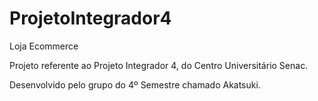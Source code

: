 # ProjetoIntegrador4
Loja Ecommerce

Projeto referente ao Projeto Integrador 4, do Centro Universitário Senac.

Desenvolvido pelo grupo do 4º Semestre chamado Akatsuki.
